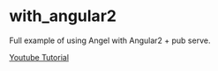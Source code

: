 
# with_angular2
Full example of using Angel with Angular2 + pub serve.

[Youtube Tutorial](https://www.youtube.com/watch?v=O8tCXj_lljY)
